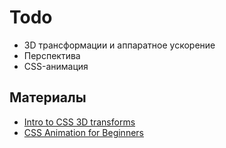 # Todo

- 3D трансформации и аппаратное ускорение
- Перспектива
- CSS-анимация

## Материалы

- [Intro to CSS 3D transforms](https://3dtransforms.desandro.com/)
- [CSS Animation for Beginners](https://thoughtbot.com/blog/css-animation-for-beginners)
